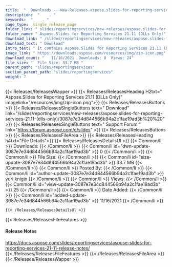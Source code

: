 ```yaml
---
title:  "  Downloads ---New-Releases-aspose.slides-for-reporting-services-21.11-(dlls-only) . " 
description:  "    . " 
keywords:  "    . " 
page_type:  single_release_page
folder_link: " slides/reportingservices/new-releases/aspose.slides-for-reporting-services-21.11-(dlls-only)/"
folder_name: " Aspose.Slides for Reporting Services 21.11 (DLLs Only)"
download_link: " /slides/reportingservices/new-releases/aspose.slides-for-reporting-services-21.11-(dlls-only)/3087e7e34d844566b94a2c1fae19ad3b"
download_text: " Download"
Intro_text: " It contains Aspose.Slides for Reporting Services 21.11 (DLLs Only) release."
image_link: " https://downloads.aspose.com/resources/img/zip-icon.png"
download_count: "   11/16/2021  Downloads: 0  Views: 24"
file_size: "  File Size: 33.7 MB "
parent_path: "slides/reportingservices"
section_parent_path: "slides/reportingservices"
weight: 7 
---
```


{{< Releases/ReleasesWapper >}}
  {{< Releases/ReleasesHeading H2txt=" Aspose.Slides for Reporting Services 21.11 (DLLs Only)" imagelink="/resources/img/zip-icon.png">}}
  {{< Releases/ReleasesButtons >}}
    {{< Releases/ReleasesSingleButtons text=" Download" link="/slides/reportingservices/new-releases/aspose.slides-for-reporting-services-21.11-(dlls-only)/3087e7e34d844566b94a2c1fae19ad3b%20%20" >}}
    {{< Releases/ReleasesSingleButtons text=" Support Forum " link="https://forum.aspose.com/c/slides" >}}
  {{< Releases/ReleasesButtons >}}
  {{< Releases/ReleasesFileArea >}}
    {{< Releases/ReleasesHeading h4txt="File Details">}}
    {{< Releases/ReleasesDetailsUl >}}
            {{< Common/li  >}} Downloads: {{< /Common/li >}} 
      {{< Common/li id="dwn-update-3087e7e34d844566b94a2c1fae19ad3b" >}} 0 {{< /Common/li >}} 
      {{< Common/li  >}} File Size: {{< /Common/li >}} 
      {{< Common/li id="size-update-3087e7e34d844566b94a2c1fae19ad3b" >}} 33.7 MB {{< /Common/li >}} 
      {{< Common/li  >}} Posted By: {{< /Common/li >}} 
      {{< Common/li id="author-update-3087e7e34d844566b94a2c1fae19ad3b" >}} yuri.knigin {{< /Common/li >}} 
      {{< Common/li  >}} Views: {{< /Common/li >}} 
      {{< Common/li id="view-update-3087e7e34d844566b94a2c1fae19ad3b" >}} 25 {{< /Common/li >}} 
      {{< Common/li  >}} Date Added: {{< /Common/li >}} 
      {{< Common/li id="added-update-3087e7e34d844566b94a2c1fae19ad3b" >}} 11/16/2021 {{< /Common/li >}} 

    {{< /Releases/ReleasesDetailsUl >}}

  {{< Releases/ReleasesFileFeatures >}}
      <h4>Release Notes</h4><div><a href="https://docs.aspose.com/slides/reportingservices/aspose-slides-for-reporting-services-21-11-release-notes/">https://docs.aspose.com/slides/reportingservices/aspose-slides-for-reporting-services-21-11-release-notes/</a></div>
  {{< /Releases/ReleasesFileFeatures >}}
 {{< /Releases/ReleasesFileArea >}}
{{< /Releases/ReleasesWapper >}}


